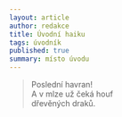 ```yaml
---
layout: article
author: redakce
title: Úvodní haiku
tags: úvodník
published: true
summary: místo úvodu
---
```


> Poslední havran!<br />
> A v mlze už čeká houf<br />
> dřevěných draků.
